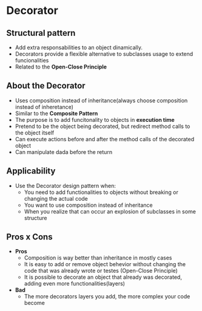# Decorator

## Structural pattern

- Add extra responsabilities to an object dinamically. 
- Decorators provide a flexible alternative to subclasses usage to extend funcionalities
- Related to the __Open-Close Principle__

## About the Decorator

- Uses composition instead of inheritance(always choose composition instead of inheretance)
- Similar to the __Composite Pattern__
- The purpose is to add funcitonality to objects in __execution time__
- Pretend to be the object being decorated, but redirect method calls  to the object itself
- Can execute actions before and after the method calls of the decorated object
- Can manipulate dada before the return

## Applicability
- Use the Decorator design pattern when:
  - You need to add functionalities to objects without breaking or changing the actual code
  - You want to use composition instead of inheritance
  - When you realize that can occur an explosion of subclasses in some structure

## Pros x Cons
- __Pros__
    - Composition is way better than inheritance in mostly cases
    - It is easy to add or remove object behevior without changing the code that was already wrote or testes (Open-Close Principle)
    - It is possible to decorate an object that already was decorated, adding even more functionalities(layers)
- __Bad__
  - The more decorators layers you add, the more complex your code become